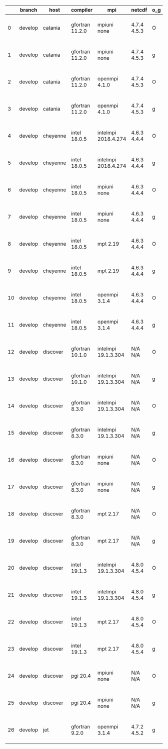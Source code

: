 |    | branch   | host     | compiler        | mpi                 | netcdf      | o_g   | os     | build   | u_pass   | u_fail   | s_pass   | s_fail   | e_pass   | e_fail   | nuopc_pass   | nuopc_fail   | artifacts_hash                                                                                                                                                    | modified                  |
|----|----------|----------|-----------------|---------------------|-------------|-------|--------|---------|----------|----------|----------|----------|----------|----------|--------------|--------------|-------------------------------------------------------------------------------------------------------------------------------------------------------------------|---------------------------|
|  0 | develop  | catania  | gfortran 11.2.0 | mpiuni none         | 4.7.4 4.5.3 | O     | Darwin | pass    | 12136    | 0        | 8        | 0        | 43       | 0        | 0            | 50           | [artifacts](https://github.com/esmf-org/esmf-test-artifacts/tree/cbd1389fb0cfa82a4b22a01a2920ea94fa6e0583/develop/catania/gfortran/11.2.0/O/mpiuni/none)          | 2022-05-18 13:08:49 -0600 |
|  1 | develop  | catania  | gfortran 11.2.0 | mpiuni none         | 4.7.4 4.5.3 | g     | Darwin | pass    | 12136    | 0        | 8        | 0        | 43       | 0        | 0            | 50           | [artifacts](https://github.com/esmf-org/esmf-test-artifacts/tree/908b0a6b54ee206d2f8c2867831624c1c58c4a63/develop/catania/gfortran/11.2.0/g/mpiuni/none)          | 2022-05-18 14:28:49 -0600 |
|  2 | develop  | catania  | gfortran 11.2.0 | openmpi 4.1.0       | 4.7.4 4.5.3 | O     | Darwin | pass    | 13505    | 154      | 41       | 8        | 80       | 0        | 45           | 5            | [artifacts](https://github.com/esmf-org/esmf-test-artifacts/tree/eabd3c57b16389076f5246c17b2d28a4e0c5957f/develop/catania/gfortran/11.2.0/O/openmpi/4.1.0)        | 2022-05-18 12:36:22 -0600 |
|  3 | develop  | catania  | gfortran 11.2.0 | openmpi 4.1.0       | 4.7.4 4.5.3 | g     | Darwin | pass    | 13505    | 154      | 41       | 8        | 80       | 0        | 45           | 5            | [artifacts](https://github.com/esmf-org/esmf-test-artifacts/tree/a3b621773cdde68d2fc73501ba018c5723df779f/develop/catania/gfortran/11.2.0/g/openmpi/4.1.0)        | 2022-05-18 13:49:47 -0600 |
|  4 | develop  | cheyenne | intel 18.0.5    | intelmpi 2018.4.274 | 4.6.3 4.4.4 | O     | Linux  | pass    | 13659    | 0        | 49       | 0        | 80       | 0        | 50           | 0            | [artifacts](https://github.com/esmf-org/esmf-test-artifacts/tree/25f9cf59e31678906bd320527c585d39330c967f/develop/cheyenne/intel/18.0.5/O/intelmpi/2018.4.274)    | 2022-05-18 07:59:42 -0600 |
|  5 | develop  | cheyenne | intel 18.0.5    | intelmpi 2018.4.274 | 4.6.3 4.4.4 | g     | Linux  | pass    | 13659    | 0        | 49       | 0        | 80       | 0        | 50           | 0            | [artifacts](https://github.com/esmf-org/esmf-test-artifacts/tree/87122b404ba1b6f2fd7fed9299deefaa44d1782c/develop/cheyenne/intel/18.0.5/g/intelmpi/2018.4.274)    | 2022-05-18 08:02:34 -0600 |
|  6 | develop  | cheyenne | intel 18.0.5    | mpiuni none         | 4.6.3 4.4.4 | O     | Linux  | pass    | 12136    | 0        | 8        | 0        | 43       | 0        | 0            | 50           | [artifacts](https://github.com/esmf-org/esmf-test-artifacts/tree/9dd2e5aeb5015f5f89ac29fa9d21d57a145e7455/develop/cheyenne/intel/18.0.5/O/mpiuni/none)            | 2022-05-18 07:34:57 -0600 |
|  7 | develop  | cheyenne | intel 18.0.5    | mpiuni none         | 4.6.3 4.4.4 | g     | Linux  | pass    | 12136    | 0        | 8        | 0        | 43       | 0        | 0            | 50           | [artifacts](https://github.com/esmf-org/esmf-test-artifacts/tree/c74bb06156128c9fe869d4e0a8ced2ad394f15ac/develop/cheyenne/intel/18.0.5/g/mpiuni/none)            | 2022-05-18 07:46:46 -0600 |
|  8 | develop  | cheyenne | intel 18.0.5    | mpt 2.19            | 4.6.3 4.4.4 | O     | Linux  | pass    | 13659    | 0        | 49       | 0        | 80       | 0        | 50           | 0            | [artifacts](https://github.com/esmf-org/esmf-test-artifacts/tree/715507ce6278541ac12fbd6e9f24d7c8b0b5336c/develop/cheyenne/intel/18.0.5/O/mpt/2.19)               | 2022-05-18 08:09:22 -0600 |
|  9 | develop  | cheyenne | intel 18.0.5    | mpt 2.19            | 4.6.3 4.4.4 | g     | Linux  | pass    | 13659    | 0        | 49       | 0        | 80       | 0        | 50           | 0            | [artifacts](https://github.com/esmf-org/esmf-test-artifacts/tree/f26062675a76737af1244c4b8752e07b6afe25e0/develop/cheyenne/intel/18.0.5/g/mpt/2.19)               | 2022-05-18 08:11:59 -0600 |
| 10 | develop  | cheyenne | intel 18.0.5    | openmpi 3.1.4       | 4.6.3 4.4.4 | O     | Linux  | pass    | 13659    | 0        | 49       | 0        | 80       | 0        | 50           | 0            | [artifacts](https://github.com/esmf-org/esmf-test-artifacts/tree/612894053ce112f17cb4e5853065eb2c0bd576e6/develop/cheyenne/intel/18.0.5/O/openmpi/3.1.4)          | 2022-05-18 07:58:17 -0600 |
| 11 | develop  | cheyenne | intel 18.0.5    | openmpi 3.1.4       | 4.6.3 4.4.4 | g     | Linux  | pass    | 13659    | 0        | 49       | 0        | 80       | 0        | 50           | 0            | [artifacts](https://github.com/esmf-org/esmf-test-artifacts/tree/1142c060623a222bec000daa1851ea6ec740208a/develop/cheyenne/intel/18.0.5/g/openmpi/3.1.4)          | 2022-05-18 08:04:18 -0600 |
| 12 | develop  | discover | gfortran 10.1.0 | intelmpi 19.1.3.304 | N/A N/A     | O     | Linux  | pass    | 13644    | 15       | 49       | 0        | 80       | 0        | 50           | 0            | [artifacts](https://github.com/esmf-org/esmf-test-artifacts/tree/a5b3426570cf40e0e1bb85b4014b50be726ce842/develop/discover/gfortran/10.1.0/O/intelmpi/19.1.3.304) | 2022-05-18 02:00:15 -0400 |
| 13 | develop  | discover | gfortran 10.1.0 | intelmpi 19.1.3.304 | N/A N/A     | g     | Linux  | pass    | 13644    | 15       | 49       | 0        | 80       | 0        | 50           | 0            | [artifacts](https://github.com/esmf-org/esmf-test-artifacts/tree/ed414588ad2cd40856a1e9e06fc98ed173ae1cde/develop/discover/gfortran/10.1.0/g/intelmpi/19.1.3.304) | 2022-05-18 02:04:35 -0400 |
| 14 | develop  | discover | gfortran 8.3.0  | intelmpi 19.1.3.304 | N/A N/A     | O     | Linux  | pass    | 13644    | 15       | 49       | 0        | 80       | 0        | 50           | 0            | [artifacts](https://github.com/esmf-org/esmf-test-artifacts/tree/1f1272134f1eb634cbd8cc75a49a9cc7aeb33c4e/develop/discover/gfortran/8.3.0/O/intelmpi/19.1.3.304)  | 2022-05-18 01:55:04 -0400 |
| 15 | develop  | discover | gfortran 8.3.0  | intelmpi 19.1.3.304 | N/A N/A     | g     | Linux  | pass    | 13644    | 15       | 49       | 0        | 80       | 0        | 50           | 0            | [artifacts](https://github.com/esmf-org/esmf-test-artifacts/tree/1d9afe546e01fd88282fd475d147fa039ca27e0f/develop/discover/gfortran/8.3.0/g/intelmpi/19.1.3.304)  | 2022-05-18 02:06:08 -0400 |
| 16 | develop  | discover | gfortran 8.3.0  | mpiuni none         | N/A N/A     | O     | Linux  | pass    | 12136    | 0        | 8        | 0        | 43       | 0        | 0            | 50           | [artifacts](https://github.com/esmf-org/esmf-test-artifacts/tree/8982ad7eae36aa8277e9477f8bc2f2479130cb26/develop/discover/gfortran/8.3.0/O/mpiuni/none)          | 2022-05-18 01:47:57 -0400 |
| 17 | develop  | discover | gfortran 8.3.0  | mpiuni none         | N/A N/A     | g     | Linux  | pass    | 12136    | 0        | 8        | 0        | 43       | 0        | 0            | 50           | [artifacts](https://github.com/esmf-org/esmf-test-artifacts/tree/a69ff4dae8ba871223c5b3dcb84c0f9f0547314f/develop/discover/gfortran/8.3.0/g/mpiuni/none)          | 2022-05-18 01:57:33 -0400 |
| 18 | develop  | discover | gfortran 8.3.0  | mpt 2.17            | N/A N/A     | O     | Linux  | pass    | 13659    | 0        | 49       | 0        | 80       | 0        | 46           | 4            | [artifacts](https://github.com/esmf-org/esmf-test-artifacts/tree/c56c2ec778dd05c9f39183c3d4ca9a636eac6556/develop/discover/gfortran/8.3.0/O/mpt/2.17)             | 2022-05-18 01:47:03 -0400 |
| 19 | develop  | discover | gfortran 8.3.0  | mpt 2.17            | N/A N/A     | g     | Linux  | pass    | 13659    | 0        | 49       | 0        | 80       | 0        | 46           | 4            | [artifacts](https://github.com/esmf-org/esmf-test-artifacts/tree/a69ff4dae8ba871223c5b3dcb84c0f9f0547314f/develop/discover/gfortran/8.3.0/g/mpt/2.17)             | 2022-05-18 01:57:33 -0400 |
| 20 | develop  | discover | intel 19.1.3    | intelmpi 19.1.3.304 | 4.8.0 4.5.4 | O     | Linux  | pass    | 13659    | 0        | 49       | 0        | 80       | 0        | 50           | 0            | [artifacts](https://github.com/esmf-org/esmf-test-artifacts/tree/bd021c73f2a45b38969cdc7034010fa5888c6a51/develop/discover/intel/19.1.3/O/intelmpi/19.1.3.304)    | 2022-05-18 02:10:53 -0400 |
| 21 | develop  | discover | intel 19.1.3    | intelmpi 19.1.3.304 | 4.8.0 4.5.4 | g     | Linux  | pass    | 13659    | 0        | 49       | 0        | 80       | 0        | 50           | 0            | [artifacts](https://github.com/esmf-org/esmf-test-artifacts/tree/e9f69399c226865fa70a2f49f90b868e3234d0fc/develop/discover/intel/19.1.3/g/intelmpi/19.1.3.304)    | 2022-05-18 02:21:43 -0400 |
| 22 | develop  | discover | intel 19.1.3    | mpt 2.17            | 4.8.0 4.5.4 | O     | Linux  | pass    | 13659    | 0        | 49       | 0        | 80       | 0        | 50           | 0            | [artifacts](https://github.com/esmf-org/esmf-test-artifacts/tree/69388e01b00b5df9b70cfce235365d372571887f/develop/discover/intel/19.1.3/O/mpt/2.17)               | 2022-05-18 02:02:25 -0400 |
| 23 | develop  | discover | intel 19.1.3    | mpt 2.17            | 4.8.0 4.5.4 | g     | Linux  | pass    | 13659    | 0        | 49       | 0        | 80       | 0        | 50           | 0            | [artifacts](https://github.com/esmf-org/esmf-test-artifacts/tree/5a60047a5eb3794e965b7e73674bf114bb0a94f0/develop/discover/intel/19.1.3/g/mpt/2.17)               | 2022-05-18 02:12:51 -0400 |
| 24 | develop  | discover | pgi 20.4        | mpiuni none         | N/A N/A     | O     | Linux  | pass    | 11510    | 626      | 6        | 2        | 40       | 3        | 0            | 50           | [artifacts](https://github.com/esmf-org/esmf-test-artifacts/tree/b7a79de5b096aa125eb6086c7d067474083ba358/develop/discover/pgi/20.4/O/mpiuni/none)                | 2022-05-18 03:37:24 -0400 |
| 25 | develop  | discover | pgi 20.4        | mpiuni none         | N/A N/A     | g     | Linux  | pass    | 11510    | 626      | 4        | 4        | 40       | 3        | 0            | 50           | [artifacts](https://github.com/esmf-org/esmf-test-artifacts/tree/76da80b3950340f128b85bc0bc509a4da2d0d478/develop/discover/pgi/20.4/g/mpiuni/none)                | 2022-05-18 03:38:22 -0400 |
| 26 | develop  | jet      | gfortran 9.2.0  | openmpi 3.1.4       | 4.7.2 4.5.2 | g     | Linux  | fail    | fail     | fail     | fail     | fail     | fail     | fail     | fail         | fail         | [artifacts](https://github.com/esmf-org/esmf-test-artifacts/tree/af439f104d3965a164a9d9c046a7d5f08a21e98d/develop/jet/gfortran/9.2.0/g/openmpi/3.1.4)             | 2022-05-18 03:54:47 +0000 |